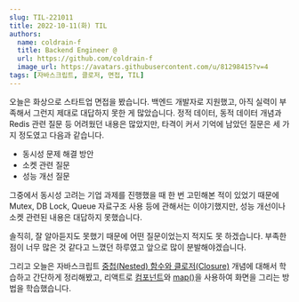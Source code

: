 ```yaml
---
slug: TIL-221011
title: 2022-10-11(화) TIL
authors:
  name: coldrain-f
  title: Backend Engineer @
  url: https://github.com/coldrain-f
  image_url: https://avatars.githubusercontent.com/u/81298415?v=4
tags: [자바스크립트, 클로저, 면접, TIL]
---
```


<!-- [알고리즘 > 프로그래머스 > Lv.1 > 피보나치 수](http://coldrain-f.netlify.app) <br/> -->

오늘은 화상으로 스타트업 면접을 봤습니다.
백엔드 개발자로 지원했고, 아직 실력이 부족해서 그런지 제대로 대답하지 못한 게 많았습니다.
정적 데이터, 동적 데이터 개념과 Redis 관련 질문 등 어려웠던 내용은 많았지만,
타격이 커서 기억에 남았던 질문은 세 가지 정도였고 다음과 같습니다.

- 동시성 문제 해결 방안
- 소켓 관련 질문
- 성능 개선 질문

그중에서 동시성 고려는 기업 과제를 진행했을 때 한 번
고민해본 적이 있었기 때문에 Mutex, DB Lock, Queue 자료구조 사용 등에 관해서는 이야기했지만,
성능 개선이나 소켓 관련된 내용은 대답하지 못했습니다.

솔직히, 잘 알아듣지도 못했기 때문에 어떤 질문이었는지 적지도 못 하겠습니다.
부족한 점이 너무 많은 것 같다고 느꼈던 하루였고 앞으로 많이 분발해야겠습니다.

그리고 오늘은 자바스크립트 [중첩(Nested) 함수와 클로저(Closure)](http://coldrain-f.netlify.app/programming/Javascript/클로저)
개념에 대해서 학습하고 간단하게 정리해봤고, 리액트로 [컴포넌트](http://coldrain-f.netlify.app/programming/React/컴포넌트)와
[map()](<http://coldrain-f.netlify.app/programming/React/map()-사용하기>)을 사용하여 화면을 그리는 방법을 학습했습니다.
